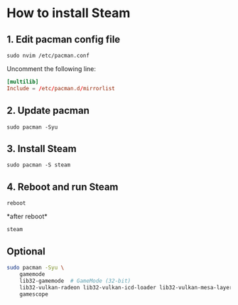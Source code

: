 # How to install Steam

## 1. Edit pacman config file

`sudo nvim /etc/pacman.conf`

Uncomment the following line:

```conf
[multilib]
Include = /etc/pacman.d/mirrorlist
```

## 2. Update pacman

`sudo pacman -Syu`

## 3. Install Steam

`sudo pacman -S steam`

## 4. Reboot and run Steam

`reboot`

\*after reboot\*

`steam`

## Optional

```bash
sudo pacman -Syu \
    gamemode
    lib32-gamemode  # GameMode (32-bit)
    lib32-vulkan-radeon lib32-vulkan-icd-loader lib32-vulkan-mesa-layers \  # Vulkan (32-bit)
    gamescope
```
